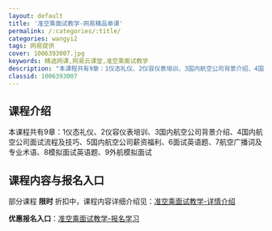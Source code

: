 ```yaml
---
layout: default
title: '准空乘面试教学-网易精品单课'
permalink: /:categories/:title/
categories: wangyi2
tags: 网易提供
cover: 1006393007.jpg
keywords: 精选网课,网易云课堂,准空乘面试教学
description: "本课程共有9章：1仪态礼仪、2仪容仪表培训、3国内航空公司背景介绍、4国内航空公司面试流程及技巧、5国内航空公司薪资福利、6面试英语题、7航空广播词及专业术语、8模拟面试英语题、9外航模拟面"
classid: 1006393007
---
```


## 课程介绍

本课程共有9章：1仪态礼仪、2仪容仪表培训、3国内航空公司背景介绍、4国内航空公司面试流程及技巧、5国内航空公司薪资福利、6面试英语题、7航空广播词及专业术语、8模拟面试英语题、9外航模拟面试

## 课程内容与报名入口

部分课程 **限时** 折扣中，课程内容详细介绍见：[准空乘面试教学-详情介绍](https://study.163.com/course/introduction/1006393007.htm?share=1&shareId=1025206652&utm_campaign=share&utm_medium=iphoneShare&utm_source=&utm_u=1025206652)

**优惠报名入口**：[准空乘面试教学-报名学习](https://study.163.com/course/introduction/1006393007.htm?share=1&shareId=1025206652&utm_campaign=share&utm_medium=iphoneShare&utm_source=&utm_u=1025206652)

